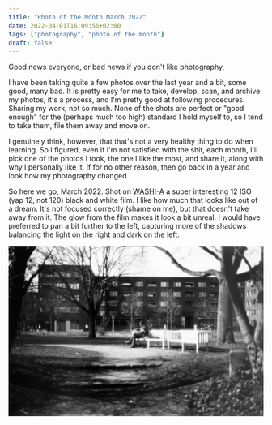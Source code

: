 ```yaml
---
title: "Photo of the Month March 2022"
date: 2022-04-01T16:09:56+02:00
tags: ["photography", "photo of the month"]
draft: false
---
```


Good news everyone, or bad news if you don't like photography,

I have been taking quite a few photos over the last year and a bit, some good, many bad. It is pretty easy for me to take, develop, scan, and archive my photos, it's a process, and I'm pretty good at following procedures. Sharing my work, not so much. None of the shots are perfect or "good enough" for the (perhaps much too high) standard I hold myself to, so I tend to take them, file them away and move on.

I genuinely think, however, that that's not a very healthy thing to do when learning. So I figured, even if I'm not satisfied with the shit, each month, I'll pick one of the photos I took, the one I like the most, and share it, along with why I personally like it. If for no other reason, then go back in a year and look how my photography changed.

So here we go, March 2022. Shot on [WASHI-A](https://filmwashi.com/en/products/135_films/) a super interesting 12 ISO (yap 12, not 120) black and white film. I like how much that looks like out of a dream. It's not focused correctly (shame on me), but that doesn't take away from it. The glow from the film makes it look a bit unreal. I would have preferred to pan a bit further to the left, capturing more of the shadows balancing the light on the right and dark on the left.

![a man sitting on a bench](/images/potm/2022-03.jpg)